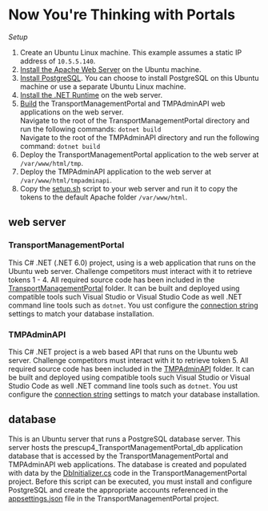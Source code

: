 
# Now You're Thinking with Portals

_Setup_

1. Create an Ubuntu Linux machine. This example assumes a static IP address of `10.5.5.140`.  
2. [Install the Apache Web Server](https://ubuntu.com/tutorials/install-and-configure-apache#1-overview) on the Ubuntu machine.  
3. [Install PostgreSQL](https://ubuntu.com/server/docs/databases-postgresql). You can choose to install PostgreSQL on this Ubuntu machine or use a separate Ubuntu Linux machine.  
4. [Install the .NET Runtime](https://learn.microsoft.com/en-us/dotnet/core/install/linux-ubuntu) on the web server.  
5. [Build](https://learn.microsoft.com/en-us/troubleshoot/developer/webapps/aspnetcore/practice-troubleshoot-linux/2-1-create-configure-aspnet-core-applications) the TransportManagementPortal and TMPAdminAPI web applications on the web server.   
Navigate to the root of the TransportManagementPortal directory and run the following commands:  `dotnet build`  
Navigate to the root of the TMPAdminAPI directory and run the following command: `dotnet build`  
6. Deploy the TransportManagementPortal application to the web server at `/var/www/html/tmp`.  
7. Deploy the TMPAdminAPI application to the web server at `/var/www/html/tmpadminapi`.  
8. Copy the [setup.sh](setup.sh) script to your web server and run it to copy the tokens to the default Apache folder `/var/www/html`.  

## web server
### TransportManagementPortal
This C# .NET (.NET 6.0) project, using is a web application that runs on the Ubuntu web server. Challenge competitors must interact with it to retrieve tokens 1 - 4. All required source code has been included in the [TransportManagementPortal](TransportManagementPortal) folder. It can be built and deployed using compatible tools such Visual Studio or Visual Studio Code as well .NET command line tools such as `dotnet`. You ust configure the [connection string](TransportManagementPortal/appsettings.json) settings to match your database installation.  

### TMPAdminAPI
This C# .NET project is a web based API that runs on the Ubuntu web server. Challenge competitors must interact with it to retrieve token 5. All required source code has been included in the [TMPAdminAPI](TMPAdminAPI) folder. It can be built and deployed using compatible tools such Visual Studio or Visual Studio Code as well .NET command line tools such as `dotnet`. You ust configure the [connection string](TMPAdminAPI/appsettings.json) settings to match your database installation.  

## database
This is an Ubuntu server that runs a PostgreSQL database server. This server hosts the prescup4_TransportManagementPortal_db application database that is accessed by the TransportManagementPortal and TMPAdminAPI web applications. The database is created and populated with data by the [DbInitializer.cs](TransportManagementPortal/Data/DbInitializer.cs) code in the TransportManagementPortal project. Before this script can be executed, you must install and configure PostgreSQL and create the appropriate accounts referenced in the [appsettings.json](TransportManagementPortal/appsettings.json) file in the TransportManagementPortal project. 
